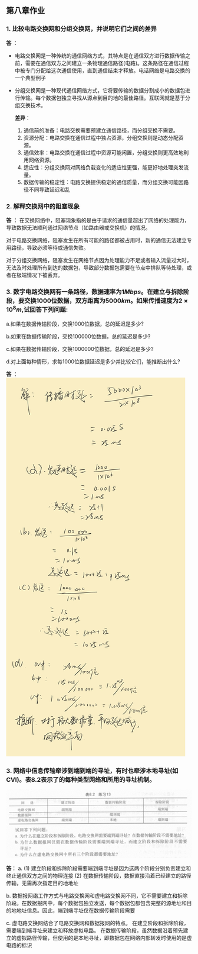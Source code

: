 ## 第八章作业

### 1. 比较电路交换网和分组交换网，并说明它们之间的差异

**答** ：

- 电路交换网是一种传统的通信网络方式，其特点是在通信双方进行数据传输之前，需要在通信双方之间建立一条物理通信路径(电路)。这条路径在通信过程中被专门分配给这次通信使用，直到通信结束才释放。电话网络是电路交换的一个典型例子
- 分组交换网是一种现代通信网络方式，它将要传输的数据分割成小的数据包进行传输。每个数据包独立寻找从源点到目的地的最佳路径。互联网就是基于分组交换技术。
    
    **差异**：
    1. 通信前的准备：电路交换需要预建立通信路径，而分组交换不需要。
    2. 资源分配：电路交换在通信过程中独占资源，分组交换则是动态分配资源。
    3. 通信效率：电路交换在通信过程中资源可能闲置，分组交换则更高效地利用网络资源。
    4. 适应性：分组交换网对网络负载变化的适应性更强，能更好地处理突发流量。
    5. 数据传输的稳定性：电路交换提供稳定的通信质量，而分组交换可能因路径不同导致延迟和乱

### 2. 解释交换网中的阻塞现象

**答** ：
在交换网络中，阻塞现象指的是由于请求的通信量超出了网络的处理能力，导致数据无法顺利通过网络节点（如路由器或交换机）的情况。

对于电路交换网络，阻塞发生在所有可能的路径都被占用时，新的通信无法建立专用路径，导致必须等待或通信失败。

对于分组交换网络，阻塞发生在网络节点因为处理能力不足或者输入流量过大时，无法及时处理所有到达的数据包，导致部分数据包需要在节点中排队等待处理，或者在极端情况下被丢弃。

### 3. 数字电路交换网有一条路径，数据速率为$1Mbps$。在建立与拆除阶段，要交换$1000$位数据，双方距离为$5000$$km$。如果传播速度为$2 \times 10^8$$m$,试回答下列问题:

a.如果在数据传输阶段，交换$1 000$位数据，总的延迟是多少?

b.如果在数据传输阶段，交换$100 000$位数据，总的延迟是多少?

c.如果在数据传输阶段，交换$1000 000$位数据，总的延迟是多少?

d.对上面每种情形，求每$1 000$位数据延迟是多少并比较它们，能推断出什么?

**答** ：
![答图](./work3_pic/1.jpg)



### 3. 网络中信息传输牵涉到端到端的寻址，有时也牵涉本地寻址(如CVI)。表8.2表示了的每种类型网络和所用的寻址机制。

![题图](./work3_pic/p_2.jpg)

**答**：
a. 
(1) 建立阶段和拆除阶段需要端到端寻址是因为这两个阶段分别负责建立和终止通信双方之间的物理连接
(2) 在数据传输阶段，数据直接沿着已经建立的路径传输，无需再次指定目的地地址

b.
数据报网络工作方式与电路交换网和虚电路交换网不同，它不需要建立和拆除阶段。在数据报网中，每个数据包独立发送，每个数据包都包含完整的源地址和目的地地址信息。因此，端到端寻址仅在数据传输阶段需要

c.
虚电路交换网结合了电路交换网和数据报网的特点。
在建立阶段和拆除阶段，需要端到端寻址来建立和释放虚拟电路。
在数据传输阶段，虽然数据沿着预先建立的虚拟路径传输，但使用的是本地寻址，即数据包在网络内部转发时使用的是虚电路的标识